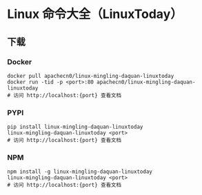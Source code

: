 # Linux 命令大全（LinuxToday）

## 下载

### Docker

```
docker pull apachecn0/linux-mingling-daquan-linuxtoday
docker run -tid -p <port>:80 apachecn0/linux-mingling-daquan-linuxtoday
# 访问 http://localhost:{port} 查看文档
```

### PYPI

```
pip install linux-mingling-daquan-linuxtoday
linux-mingling-daquan-linuxtoday <port>
# 访问 http://localhost:{port} 查看文档
```

### NPM

```
npm install -g linux-mingling-daquan-linuxtoday
linux-mingling-daquan-linuxtoday <port>
# 访问 http://localhost:{port} 查看文档
```